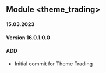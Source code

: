 ## Module <theme_trading>

#### 15.03.2023
#### Version 16.0.1.0.0
#### ADD
- Initial commit for Theme Trading




